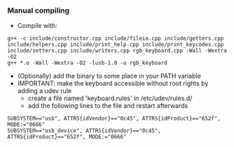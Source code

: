 ### Manual compiling

- Compile with:

```
g++ -c include/constructor.cpp include/fileio.cpp include/getters.cpp include/helpers.cpp include/print_help.cpp include/print_keycodes.cpp include/setters.cpp include/writers.cpp rgb_keyboard.cpp -Wall -Wextra -O2
g++ *.o -Wall -Wextra -O2 -lusb-1.0 -o rgb_keyboard
```

- (Optionally) add the binary to some place in your PATH variable
- IMPORTANT: make the keyboard accessible without root rights by adding a udev rule
    - create a file named 'keyboard.rules' in /etc/udev/rules.d/
    - add the following lines to the file and restart afterwards

```
SUBSYSTEM=="usb", ATTRS{idVendor}=="0c45", ATTRS{idProduct}=="652f", MODE:="0666"
SUBSYSTEM=="usb_device", ATTRS{idVendor}=="0c45", ATTRS{idProduct}=="652f", MODE:="0666"
```
